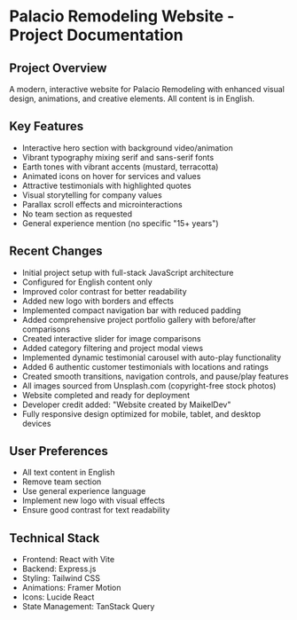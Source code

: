 # Palacio Remodeling Website - Project Documentation

## Project Overview
A modern, interactive website for Palacio Remodeling with enhanced visual design, animations, and creative elements. All content is in English.

## Key Features
- Interactive hero section with background video/animation
- Vibrant typography mixing serif and sans-serif fonts
- Earth tones with vibrant accents (mustard, terracotta)
- Animated icons on hover for services and values
- Attractive testimonials with highlighted quotes
- Visual storytelling for company values
- Parallax scroll effects and microinteractions
- No team section as requested
- General experience mention (no specific "15+ years")

## Recent Changes
- Initial project setup with full-stack JavaScript architecture
- Configured for English content only
- Improved color contrast for better readability
- Added new logo with borders and effects
- Implemented compact navigation bar with reduced padding
- Added comprehensive project portfolio gallery with before/after comparisons
- Created interactive slider for image comparisons
- Added category filtering and project modal views
- Implemented dynamic testimonial carousel with auto-play functionality
- Added 6 authentic customer testimonials with locations and ratings
- Created smooth transitions, navigation controls, and pause/play features
- All images sourced from Unsplash.com (copyright-free stock photos)
- Website completed and ready for deployment
- Developer credit added: "Website created by MaikelDev"
- Fully responsive design optimized for mobile, tablet, and desktop devices

## User Preferences
- All text content in English
- Remove team section
- Use general experience language
- Implement new logo with visual effects
- Ensure good contrast for text readability

## Technical Stack
- Frontend: React with Vite
- Backend: Express.js
- Styling: Tailwind CSS
- Animations: Framer Motion
- Icons: Lucide React
- State Management: TanStack Query